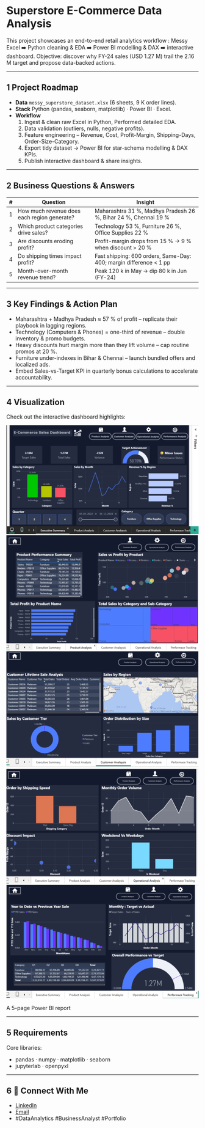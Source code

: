 # Superstore E-Commerce Data Analysis

This project showcases an end-to-end retail analytics workflow :
Messy Excel ➡️ Python cleaning & EDA ➡️ Power BI modelling & DAX ➡️ interactive dashboard. 
Objective: discover why FY-24 sales (USD 1.27 M) trail the 2.16 M target and propose data-backed actions.

---
## 1  Project Roadmap
- **Data**   `messy_superstore_dataset.xlsx` (6 sheets, 9 K order lines).
- **Stack**  Python (pandas, seaborn, matplotlib) · Power BI · Excel.
- **Workflow**  
  1. Ingest & clean raw Excel in Python, Performed detailed EDA.  
  2. Data validation (outliers, nulls, negative profits).  
  3. Feature engineering – Revenue, Cost, Profit-Margin, Shipping-Days, Order-Size-Category.  
  4. Export tidy dataset → Power BI for star-schema modelling & DAX KPIs.  
  5. Publish interactive dashboard & share insights.

---

## 2  Business Questions & Answers

| # | Question | Insight |
|---|-----------|---------|
| 1 | How much revenue does each region generate? | Maharashtra 31 %, Madhya Pradesh 26 %, Bihar 24 %, Chennai 19 % |
| 2 | Which product categories drive sales? | Technology 53 %, Furniture 26 %, Office Supplies 22 % |
| 3 | Are discounts eroding profit? | Profit-margin drops from 15 % → 9 % when discount > 20 % |
| 4 | Do shipping times impact profit? | Fast shipping: 600 orders, Same-Day: 400; margin difference < 1 pp |
| 5 | Month-over-month revenue trend? | Peak 120 k in May → dip 80 k in Jun (FY-24) |

---
## 3  Key Findings & Action Plan

- Maharashtra + Madhya Pradesh ≈ 57 % of profit – replicate their playbook in lagging regions.
- Technology (Computers & Phones) = one-third of revenue – double inventory & promo budgets.
- Heavy discounts hurt margin more than they lift volume – cap routine promos at 20 %.
- Furniture under-indexes in Bihar & Chennai – launch bundled offers and localized ads.
- Embed Sales-vs-Target KPI in quarterly bonus calculations to accelerate accountability.

---
## 4  Visualization
Check out the interactive dashboard highlights:

![Executive Summary](Images/first_page.png)
![Product Analysis](Images/second_page.png)
![Customer Analysis](Images/third_page.png)
![Operational Analysis](Images/fourth_page.png)
![Performance Trackinng](Images/fifth_page.png)

A 5-page Power BI report

---
## 5  Requirements

Core libraries:
- pandas · numpy · matplotlib · seaborn
- jupyterlab · openpyxl 

---

## 6 📩 Connect With Me
- [LinkedIn](https://www.linkedin.com/in/mayank-bisht-322051234/)
- [Email](mayankbisht9891@gmail.com)
- #DataAnalytics #BusinessAnalyst #Portfolio
